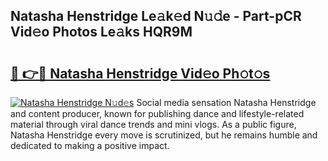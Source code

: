 ## Natasha Henstridge Le𝚊k𝚎d N𝚞𝚍e - Part-pCR Vid𝚎o Photos Le𝚊ks HQR9M

# <h2><a href="http://fbf0dn.evod.top/?m=Natasha+Henstridge">🔗 👉🔴 Natasha Henstridge Vid𝚎o Ph𝚘t𝚘s</a></h2>

[![Natasha Henstridge N𝚞d𝚎s](https://i.imgur.com/8V9OHl7.gif)](http://fbf0dn.evod.top/?m=Natasha+Henstridge)
Social media sensation Natasha Henstridge and content producer, known for publishing dance and lifestyle-related material through viral dance trends and mini vlogs. As a public figure, Natasha Henstridge every move is scrutinized, but he remains humble and dedicated to making a positive impact. 
